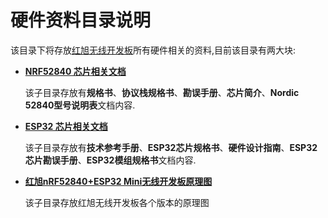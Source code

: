 # 硬件资料目录说明
该目录下将存放[红旭无线开发板](https://shop507575225.taobao.com/index.htm?spm=2013.1.w5002-16973646476.2.56ea1f47dUx4Ha)所有硬件相关的资料,目前该目录有两大块:
- [**NRF52840 芯片相关文档**](https://github.com/xiaolongba/wireless-tech/tree/master/%E7%A1%AC%E4%BB%B6/NRF52840%20%E8%8A%AF%E7%89%87%E7%9B%B8%E5%85%B3%E6%96%87%E6%A1%A3)

  该子目录存放有**规格书**、**协议栈规格书**、**勘误手册**、**芯片简介**、**Nordic 52840型号说明表**文档内容.
  
- [**ESP32 芯片相关文档**](https://github.com/xiaolongba/wireless-tech/tree/master/%E7%A1%AC%E4%BB%B6/ESP32%20%E8%8A%AF%E7%89%87%E7%9B%B8%E5%85%B3%E6%96%87%E6%A1%A3)

  该子目录存放有**技术参考手册**、**ESP32芯片规格书**、**硬件设计指南**、**ESP32芯片勘误手册**、**ESP32模组规格书**文档内容.

- [**红旭nRF52840+ESP32 Mini无线开发板原理图**](https://github.com/xiaolongba/wireless-tech/tree/master/%E7%A1%AC%E4%BB%B6/%E7%BA%A2%E6%97%ADnRF52840%2BESP32%20Mini%E6%97%A0%E7%BA%BF%E5%BC%80%E5%8F%91%E6%9D%BF%E5%8E%9F%E7%90%86%E5%9B%BE)

  该子目录存放红旭无线开发板各个版本的原理图
  
  
